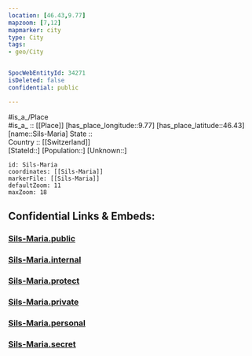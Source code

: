 ```yaml
---
location: [46.43,9.77] 
mapzoom: [7,12] 
mapmarker: city 
type: City
tags:
- geo/City


SpocWebEntityId: 34271
isDeleted: false
confidential: public

---
```

#is_a_/Place  
#is_a_ :: [[Place]] 
[has_place_longitude::9.77] 
[has_place_latitude::46.43] 
[name::Sils-Maria] 
State ::  
Country :: [[Switzerland]]  
[StateId::] 
[Population::] 
[Unknown::] 


```leaflet
id: Sils-Maria
coordinates: [[Sils-Maria]] 
markerFile: [[Sils-Maria]] 
defaultZoom: 11 
maxZoom: 18
```


## Confidential Links & Embeds: 

### [Sils-Maria.public](/_public/\Earth\Continent\Europe\Europe~Central\Switzerland\Switzerland~Cantons\Graubünden\CitySils-Maria.public.md) 

### [Sils-Maria.internal](/_internal/\Earth\Continent\Europe\Europe~Central\Switzerland\Switzerland~Cantons\Graubünden\CitySils-Maria.internal.md) 

### [Sils-Maria.protect](/_protect/\Earth\Continent\Europe\Europe~Central\Switzerland\Switzerland~Cantons\Graubünden\CitySils-Maria.protect.md) 

### [Sils-Maria.private](/_private/\Earth\Continent\Europe\Europe~Central\Switzerland\Switzerland~Cantons\Graubünden\CitySils-Maria.private.md) 

### [Sils-Maria.personal](/_personal/\Earth\Continent\Europe\Europe~Central\Switzerland\Switzerland~Cantons\Graubünden\CitySils-Maria.personal.md) 

### [Sils-Maria.secret](/_secret/\Earth\Continent\Europe\Europe~Central\Switzerland\Switzerland~Cantons\Graubünden\CitySils-Maria.secret.md)

